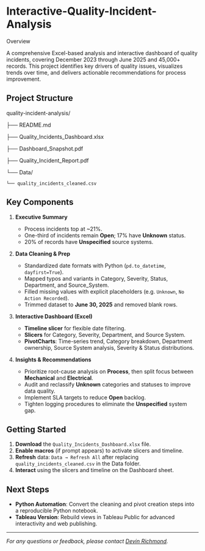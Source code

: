 # Interactive-Quality-Incident-Analysis


Overview

A comprehensive Excel-based analysis and interactive dashboard of quality incidents, covering December 2023 through June 2025 and 45,000+ records. This project identifies key drivers of quality issues, visualizes trends over time, and delivers actionable recommendations for process improvement.

## Project Structure
quality-incident-analysis/

├── README.md

├── Quality_Incidents_Dashboard.xlsx

├── Dashboard_Snapshot.pdf

├── Quality_Incident_Report.pdf

└── Data/

    └── quality_incidents_cleaned.csv

## Key Components
1. **Executive Summary**
   - Process incidents top at ~21%.
   - One-third of incidents remain **Open**; 17% have **Unknown** status.
   - 20% of records have **Unspecified** source systems.

2. **Data Cleaning & Prep**
   - Standardized date formats with Python (`pd.to_datetime`, `dayfirst=True`).
   - Mapped typos and variants in Category, Severity, Status, Department, and Source_System.
   - Filled missing values with explicit placeholders (e.g. `Unknown`, `No Action Recorded`).
   - Trimmed dataset to **June 30, 2025** and removed blank rows.

3. **Interactive Dashboard (Excel)**
   - **Timeline slicer** for flexible date filtering.
   - **Slicers** for Category, Severity, Department, and Source System.
   - **PivotCharts**: Time-series trend, Category breakdown, Department ownership, Source System analysis, Severity & Status distributions.

4. **Insights & Recommendations**
   - Prioritize root-cause analysis on **Process**, then split focus between **Mechanical** and **Electrical**.
   - Audit and reclassify **Unknown** categories and statuses to improve data quality.
   - Implement SLA targets to reduce **Open** backlog.
   - Tighten logging procedures to eliminate the **Unspecified** system gap.

## Getting Started
1. **Download** the `Quality_Incidents_Dashboard.xlsx` file.
2. **Enable macros** (if prompt appears) to activate slicers and timeline.
3. **Refresh** data: `Data → Refresh All` after replacing `quality_incidents_cleaned.csv` in the Data folder.
4. **Interact** using the slicers and timeline on the Dashboard sheet.

## Next Steps
- **Python Automation**: Convert the cleaning and pivot creation steps into a reproducible Python notebook.
- **Tableau Version**: Rebuild views in Tableau Public for advanced interactivity and web publishing.

---

*For any questions or feedback, please contact [Devin Richmond](richmonddevin13@gmail.com).*
